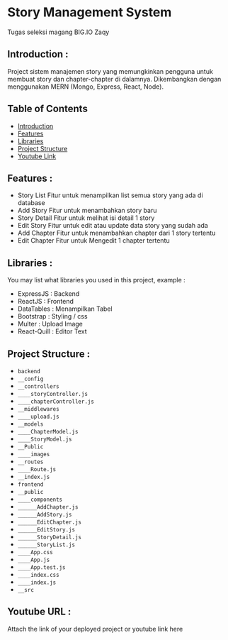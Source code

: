 # Story Management System
Tugas seleksi magang BIG.IO Zaqy

## <a name="introduction"></a> Introduction :
Project sistem manajemen story yang memungkinkan pengguna untuk membuat story dan chapter-chapter di dalamnya. Dikembangkan dengan menggunakan MERN (Mongo, Express, React, Node).

## Table of Contents

- [Introduction](#introduction)
- [Features](#features)
- [Libraries](#libraries)
- [Project Structure](#project-structures)
- [Youtube Link](#youtube-link)

## <a name="features"></a> Features :
- Story List
Fitur untuk menampilkan list semua story yang ada di database
- Add Story
Fitur untuk menambahkan story baru
- Story Detail
Fitur untuk melihat isi detail 1 story
- Edit Story
Fitur untuk edit atau update data story yang sudah ada
- Add Chapter
Fitur untuk menambahkan chapter dari 1 story tertentu
- Edit Chapter
Fitur untuk Mengedit 1 chapter tertentu


## <a name="libraries"></a> Libraries :
You may list what libraries you used in this project, example :
- ExpressJS : Backend
- ReactJS : Frontend
- DataTables : Menampilkan Tabel
- Bootstrap : Styling / css
- Multer : Upload Image
- React-Quill : Editor Text

## <a name="project-structures"></a> Project Structure :
* `backend`
* `__config`
* `__controllers`
* `____storyController.js`
* `____chapterController.js`
* `__middlewares`
* `____upload.js`
* `__models`
* `____ChapterModel.js`
* `____StoryModel.js`
* `__Public`
* `____images`
* `__routes`
* `____Route.js`
* `__index.js`
* `frontend`
* `__public`
* `____components`
* `______AddChapter.js`
* `______AddStory.js`
* `______EditChapter.js`
* `______EditStory.js`
* `______StoryDetail.js`
* `______StoryList.js`
* `____App.css`
* `____App.js`
* `____App.test.js`
* `____index.css`
* `____index.js`
* `__src`   

## <a name="youtube-link"></a> Youtube URL :
Attach the link of your deployed project or youtube link here
